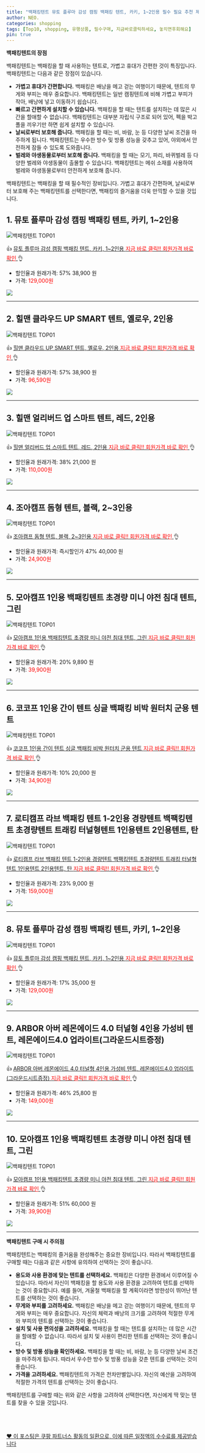 ```yaml
---
title: "백패킹텐트 뮤토 플루마 감성 캠핑 백패킹 텐트, 카키, 1~2인용 필수 필요 추천 제품 비교 최저 가격 비교 장점 구매 후기 구매평"
author: NEO.
categories: shopping
tags: [Top10, shopping, 유행상품, 필수구매, 지금바로클릭하세요, 놓치면후회해요]
pin: true
---
```

**백패킹텐트의 장점**

백패킹텐트는 백패킹을 할 때 사용하는 텐트로, 가볍고 휴대가 간편한 것이 특징입니다. 백패킹텐트는 다음과 같은 장점이 있습니다.

* **가볍고 휴대가 간편합니다.** 백패킹은 배낭을 메고 걷는 여행이기 때문에, 텐트의 무게와 부피는 매우 중요합니다. 백패킹텐트는 일반 캠핑텐트에 비해 가볍고 부피가 작아, 배낭에 넣고 이동하기 쉽습니다.
* **빠르고 간편하게 설치할 수 있습니다.** 백패킹을 할 때는 텐트를 설치하는 데 많은 시간을 할애할 수 없습니다. 백패킹텐트는 대부분 자립식 구조로 되어 있어, 펙을 박고 폴을 끼우기만 하면 쉽게 설치할 수 있습니다.
* **날씨로부터 보호해 줍니다.** 백패킹을 할 때는 비, 바람, 눈 등 다양한 날씨 조건을 마주하게 됩니다. 백패킹텐트는 우수한 방수 및 방풍 성능을 갖추고 있어, 야외에서 안전하게 잠들 수 있도록 도와줍니다.
* **벌레와 야생동물로부터 보호해 줍니다.** 백패킹을 할 때는 모기, 파리, 바퀴벌레 등 다양한 벌레와 야생동물이 출몰할 수 있습니다. 백패킹텐트는 메쉬 소재를 사용하여 벌레와 야생동물로부터 안전하게 보호해 줍니다.

백패킹텐트는 백패킹을 할 때 필수적인 장비입니다. 가볍고 휴대가 간편하며, 날씨로부터 보호해 주는 백패킹텐트를 선택한다면, 백패킹의 즐거움을 더욱 만끽할 수 있을 것입니다.

   

## 1. 뮤토 플루마 감성 캠핑 백패킹 텐트, 카키, 1~2인용

![백패킹텐트 TOP01](https://thumbnail9.coupangcdn.com/thumbnails/remote/490x490ex/image/vendor_inventory/bfd1/7a9eb063a77b6213a9ab005ccef7aa952c7518250aef2034d941bb17d86c.jpg)


👍 [뮤토 플루마 감성 캠핑 백패킹 텐트, 카키, 1~2인용 <font color=red> 지금 바로 클릭!! 회원가격 바로 확인 </font> ](https://link.coupang.com/re/AFFSDP?lptag=AF3617701&subid=GithubCoopas&pageKey=7601954573&traceid=V0-153&itemId=20111967747&vendorItemId=87237634574) 👌 


- 할인율과 원래가격: 57%  38,900   원
- 가격: <span style='color:red'>129,000원</span>

[![](/discount_price.png)](https://link.coupang.com/re/AFFSDP?lptag=AF3617701&subid=GithubCoopas&pageKey=7601954573&traceid=V0-153&itemId=20111967747&vendorItemId=87237634574)

---


   

## 2. 힐맨 클라우드 UP SMART 텐트, 옐로우, 2인용

![백패킹텐트 TOP01](https://thumbnail6.coupangcdn.com/thumbnails/remote/490x490ex/image/retail/images/2878237070484170-6b81db77-43f9-4927-a03b-8e7b4e35e405.jpg)


👍 [힐맨 클라우드 UP SMART 텐트, 옐로우, 2인용 <font color=red> 지금 바로 클릭!! 회원가격 바로 확인 </font> ](https://link.coupang.com/re/AFFSDP?lptag=AF3617701&subid=GithubCoopas&pageKey=5393646362&traceid=V0-153&itemId=8050306495&vendorItemId=75338842690) 👌 


- 할인율과 원래가격: 57%  38,900   원
- 가격: <span style='color:red'>96,590원</span>

[![](/discount_price.png)](https://link.coupang.com/re/AFFSDP?lptag=AF3617701&subid=GithubCoopas&pageKey=5393646362&traceid=V0-153&itemId=8050306495&vendorItemId=75338842690)

---


   

## 3. 힐맨 얼리버드 업 스마트 텐트, 레드, 2인용

![백패킹텐트 TOP01](https://thumbnail10.coupangcdn.com/thumbnails/remote/490x490ex/image/retail/images/1574599660920479-cd41198a-fcb7-42a8-91f1-c925c13b682c.jpg)


👍 [힐맨 얼리버드 업 스마트 텐트, 레드, 2인용 <font color=red> 지금 바로 클릭!! 회원가격 바로 확인 </font> ](https://link.coupang.com/re/AFFSDP?lptag=AF3617701&subid=GithubCoopas&pageKey=1956849661&traceid=V0-153&itemId=3325144474&vendorItemId=71311997773) 👌 


- 할인율과 원래가격: 38%  21,000   원
- 가격: <span style='color:red'>110,000원</span>

[![](/discount_price.png)](https://link.coupang.com/re/AFFSDP?lptag=AF3617701&subid=GithubCoopas&pageKey=1956849661&traceid=V0-153&itemId=3325144474&vendorItemId=71311997773)

---


   

## 4. 조아캠프 돔형 텐트, 블랙, 2~3인용

![백패킹텐트 TOP01](https://thumbnail9.coupangcdn.com/thumbnails/remote/490x490ex/image/retail/images/2018/08/21/14/9/4d4fe759-c270-4494-8f91-d6afd84b0d0b.jpg)


👍 [조아캠프 돔형 텐트, 블랙, 2~3인용 <font color=red> 지금 바로 클릭!! 회원가격 바로 확인 </font> ](https://link.coupang.com/re/AFFSDP?lptag=AF3617701&subid=GithubCoopas&pageKey=70423987&traceid=V0-153&itemId=384083666&vendorItemId=3932689831) 👌 


- 할인율과 원래가격: 즉시할인가 47%  40,000   원
- 가격: <span style='color:red'>24,900원</span>

[![](/discount_price.png)](https://link.coupang.com/re/AFFSDP?lptag=AF3617701&subid=GithubCoopas&pageKey=70423987&traceid=V0-153&itemId=384083666&vendorItemId=3932689831)

---


   

## 5. 모아캠프 1인용 백패킹텐트 초경량 미니 야전 침대 텐트, 그린

![백패킹텐트 TOP01](https://thumbnail10.coupangcdn.com/thumbnails/remote/490x490ex/image/vendor_inventory/41b3/78237c44bc68edc59414648bcb3ab31a46e5bdd6c41b59d400fc135ba43d.jpg)


👍 [모아캠프 1인용 백패킹텐트 초경량 미니 야전 침대 텐트, 그린 <font color=red> 지금 바로 클릭!! 회원가격 바로 확인 </font> ](https://link.coupang.com/re/AFFSDP?lptag=AF3617701&subid=GithubCoopas&pageKey=7589587029&traceid=V0-153&itemId=20052810610&vendorItemId=87148998818) 👌 


- 할인율과 원래가격: 20%  9,890   원
- 가격: <span style='color:red'>39,900원</span>

[![](/discount_price.png)](https://link.coupang.com/re/AFFSDP?lptag=AF3617701&subid=GithubCoopas&pageKey=7589587029&traceid=V0-153&itemId=20052810610&vendorItemId=87148998818)

---


   

## 6. 코코프 1인용 간이 텐트 싱글 백패킹 비박 원터치 군용 텐트

![백패킹텐트 TOP01](https://thumbnail9.coupangcdn.com/thumbnails/remote/490x490ex/image/vendor_inventory/ffc9/7cd6d91f8f8cbb70d65a24e505d1446bb7e896e5f7c6d6269c44eb4167c7.jpg)


👍 [코코프 1인용 간이 텐트 싱글 백패킹 비박 원터치 군용 텐트 <font color=red> 지금 바로 클릭!! 회원가격 바로 확인 </font> ](https://link.coupang.com/re/AFFSDP?lptag=AF3617701&subid=GithubCoopas&pageKey=7701295567&traceid=V0-153&itemId=20620330106&vendorItemId=87694584106) 👌 


- 할인율과 원래가격: 10%  20,000   원
- 가격: <span style='color:red'>34,900원</span>

[![](/discount_price.png)](https://link.coupang.com/re/AFFSDP?lptag=AF3617701&subid=GithubCoopas&pageKey=7701295567&traceid=V0-153&itemId=20620330106&vendorItemId=87694584106)

---


   

## 7. 로티캠프 라브 백패킹 텐트 1-2인용 경량텐트 백팩킹텐트 초경량텐트 트래킹 터널형텐트 1인용텐트 2인용텐트, 탄

![백패킹텐트 TOP01](https://thumbnail7.coupangcdn.com/thumbnails/remote/490x490ex/image/vendor_inventory/2277/146be73dd05089093a8cc036c0b80d67f12a866906b34c7f8dfea8652adb.jpg)


👍 [로티캠프 라브 백패킹 텐트 1-2인용 경량텐트 백팩킹텐트 초경량텐트 트래킹 터널형텐트 1인용텐트 2인용텐트, 탄 <font color=red> 지금 바로 클릭!! 회원가격 바로 확인 </font> ](https://link.coupang.com/re/AFFSDP?lptag=AF3617701&subid=GithubCoopas&pageKey=7505441327&traceid=V0-153&itemId=19655231712&vendorItemId=85860854990) 👌 


- 할인율과 원래가격: 23%  9,000   원
- 가격: <span style='color:red'>159,000원</span>

[![](/discount_price.png)](https://link.coupang.com/re/AFFSDP?lptag=AF3617701&subid=GithubCoopas&pageKey=7505441327&traceid=V0-153&itemId=19655231712&vendorItemId=85860854990)

---


   

## 8. 뮤토 플루마 감성 캠핑 백패킹 텐트, 카키, 1~2인용

![백패킹텐트 TOP01](https://thumbnail9.coupangcdn.com/thumbnails/remote/490x490ex/image/vendor_inventory/bfd1/7a9eb063a77b6213a9ab005ccef7aa952c7518250aef2034d941bb17d86c.jpg)


👍 [뮤토 플루마 감성 캠핑 백패킹 텐트, 카키, 1~2인용 <font color=red> 지금 바로 클릭!! 회원가격 바로 확인 </font> ](https://link.coupang.com/re/AFFSDP?lptag=AF3617701&subid=GithubCoopas&pageKey=7601954573&traceid=V0-153&itemId=20111967747&vendorItemId=87237634574) 👌 


- 할인율과 원래가격: 17%  35,000   원
- 가격: <span style='color:red'>129,000원</span>

[![](/discount_price.png)](https://link.coupang.com/re/AFFSDP?lptag=AF3617701&subid=GithubCoopas&pageKey=7601954573&traceid=V0-153&itemId=20111967747&vendorItemId=87237634574)

---


   

## 9. ARBOR 아버 레몬에이드 4.0 터널형 4인용 가성비 텐트, 레몬에이드4.0 업라이트(그라운드시트증정)

![백패킹텐트 TOP01](https://thumbnail9.coupangcdn.com/thumbnails/remote/490x490ex/image/vendor_inventory/fbaf/c5add4b289082419c4724b97cb2442bf49c5ba2aa41f0e636f8417173297.jpg)


👍 [ARBOR 아버 레몬에이드 4.0 터널형 4인용 가성비 텐트, 레몬에이드4.0 업라이트(그라운드시트증정) <font color=red> 지금 바로 클릭!! 회원가격 바로 확인 </font> ](https://link.coupang.com/re/AFFSDP?lptag=AF3617701&subid=GithubCoopas&pageKey=7218615322&traceid=V0-153&itemId=18287418709&vendorItemId=85433255754) 👌 


- 할인율과 원래가격: 46%  25,800   원
- 가격: <span style='color:red'>149,000원</span>

[![](/discount_price.png)](https://link.coupang.com/re/AFFSDP?lptag=AF3617701&subid=GithubCoopas&pageKey=7218615322&traceid=V0-153&itemId=18287418709&vendorItemId=85433255754)

---


   

## 10. 모아캠프 1인용 백패킹텐트 초경량 미니 야전 침대 텐트, 그린

![백패킹텐트 TOP01](https://thumbnail10.coupangcdn.com/thumbnails/remote/490x490ex/image/vendor_inventory/41b3/78237c44bc68edc59414648bcb3ab31a46e5bdd6c41b59d400fc135ba43d.jpg)


👍 [모아캠프 1인용 백패킹텐트 초경량 미니 야전 침대 텐트, 그린 <font color=red> 지금 바로 클릭!! 회원가격 바로 확인 </font> ](https://link.coupang.com/re/AFFSDP?lptag=AF3617701&subid=GithubCoopas&pageKey=7589587029&traceid=V0-153&itemId=20052810610&vendorItemId=87148998818) 👌 


- 할인율과 원래가격: 51%  60,000   원
- 가격: <span style='color:red'>39,900원</span>

[![](/discount_price.png)](https://link.coupang.com/re/AFFSDP?lptag=AF3617701&subid=GithubCoopas&pageKey=7589587029&traceid=V0-153&itemId=20052810610&vendorItemId=87148998818)

---
**백패킹텐트 구매 시 주의점**

백패킹텐트는 백패킹의 즐거움을 완성해주는 중요한 장비입니다. 따라서 백패킹텐트를 구매할 때는 다음과 같은 사항에 유의하여 선택하는 것이 좋습니다.

* **용도와 사용 환경에 맞는 텐트를 선택하세요.** 백패킹은 다양한 환경에서 이루어질 수 있습니다. 따라서 자신이 백패킹을 할 용도와 사용 환경을 고려하여 텐트를 선택하는 것이 중요합니다. 예를 들어, 겨울철 백패킹을 할 계획이라면 방한성이 뛰어난 텐트를 선택하는 것이 좋습니다.
* **무게와 부피를 고려하세요.** 백패킹은 배낭을 메고 걷는 여행이기 때문에, 텐트의 무게와 부피는 매우 중요합니다. 자신의 체력과 배낭의 크기를 고려하여 적절한 무게와 부피의 텐트를 선택하는 것이 좋습니다.
* **설치 및 사용 편의성을 고려하세요.** 백패킹을 할 때는 텐트를 설치하는 데 많은 시간을 할애할 수 없습니다. 따라서 설치 및 사용이 편리한 텐트를 선택하는 것이 좋습니다.
* **방수 및 방풍 성능을 확인하세요.** 백패킹을 할 때는 비, 바람, 눈 등 다양한 날씨 조건을 마주하게 됩니다. 따라서 우수한 방수 및 방풍 성능을 갖춘 텐트를 선택하는 것이 좋습니다.
* **가격을 고려하세요.** 백패킹텐트의 가격은 천차만별입니다. 자신의 예산을 고려하여 적절한 가격의 텐트를 선택하는 것이 좋습니다.

백패킹텐트를 구매할 때는 위와 같은 사항을 고려하여 선택한다면, 자신에게 딱 맞는 텐트를 찾을 수 있을 것입니다.<br><br><br><br><br> [ ❤  이 포스팅은 쿠팡 파트너스 활동의 일환으로, 이에 따른 일정액의 수수료를 제공받습니다](https://link.coupang.com/a/bcEFyh)